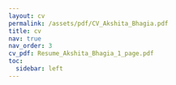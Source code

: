 ```yaml
---
layout: cv
permalink: /assets/pdf/CV_Akshita_Bhagia.pdf
title: cv
nav: true
nav_order: 3
cv_pdf: Resume_Akshita_Bhagia_1_page.pdf
toc:
  sidebar: left
---
```

